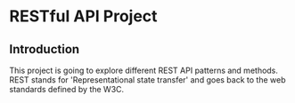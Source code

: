 # RESTful API Project
## Introduction
This project is going to explore different REST API patterns and methods. REST stands for 'Representational state transfer' and goes back to the web standards defined by the W3C.
